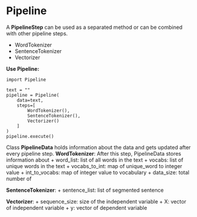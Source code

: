 # Pipeline 
A **PipelineStep** can be used as a separated method or can be combined with other pipeline steps.
- WordTokenizer
- SentenceTokenizer
- Vectorizer

**Use Pipeline:**
```
import Pipeline

text = ""
pipeline = Pipeline(
    data=text,
    steps=[
        WordTokenizer(),
        SentenceTokenizer(),
        Vectorizer()
    ]
)
pipeline.execute()
```

Class **PipelineData** holds information about the data and gets updated after every pipeline step.
**WordTokenizer**: After this step, PipelineData stores information about
    + word_list: list of all words in the text
    + vocabs: list of unique words in the text
    + vocabs_to_int: map of unique_word to integer value
    + int_to_vocabs: map of integer value to vocabulary
    + data_size: total number of

**SentenceTokenizer**:
    + sentence_list: list of segmented sentence

**Vectorizer**:
    + sequence_size: size of the independent variable
    + X: vector of independent variable
    + y: vector of dependent variable
